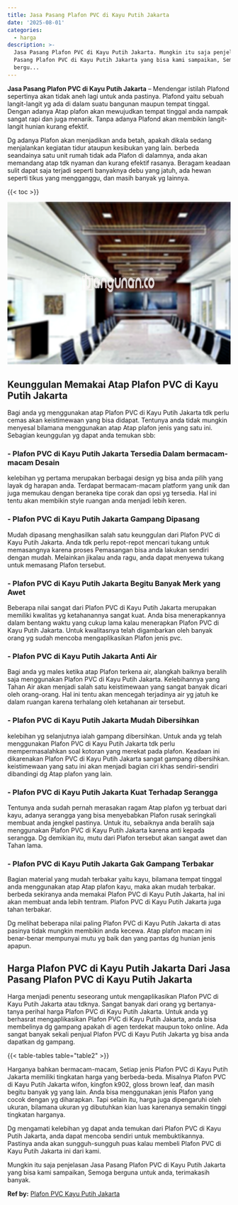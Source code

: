 ```yaml
---
title: Jasa Pasang Plafon PVC di Kayu Putih Jakarta
date: '2025-08-01'
categories:
  - harga
description: >-
  Jasa Pasang Plafon PVC di Kayu Putih Jakarta. Mungkin itu saja penjelasan Jasa
  Pasang Plafon PVC di Kayu Putih Jakarta yang bisa kami sampaikan, Semoga
  bergu...
---
```


**Jasa Pasang Plafon PVC di Kayu Putih Jakarta** – Mendengar istilah Plafond sepertinya akan tidak aneh lagi untuk anda pastinya. Plafond yaitu sebuah langit-langit yg ada di dalam suatu bangunan maupun tempat tinggal. Dengan adanya Atap plafon akan mewujudkan tempat tinggal anda nampak sangat rapi dan juga menarik. Tanpa adanya Plafond akan membikin langit-langit hunian kurang efektif.

Dg adanya Plafon akan menjadikan anda betah, apakah dikala sedang menjalankan kegiatan tidur ataupun kesibukan yang lain. berbeda seandainya satu unit rumah tidak ada Plafon di dalamnya, anda akan memandang atap tdk nyaman dan kurang efektif rasanya. Beragam keadaan sulit dapat saja terjadi seperti banyaknya debu yang jatuh, ada hewan seperti tikus yang mengganggu, dan masih banyak yg lainnya.

{{< toc >}}

![Jasa Pasang Plafon PVC di Kayu Putih Jakarta](/images/flafond-pvc-murah13.png)

## Keunggulan Memakai Atap Plafon PVC di Kayu Putih Jakarta

Bagi anda yg menggunakan atap Plafon PVC di Kayu Putih Jakarta tdk perlu cemas akan keistimewaan yang bisa didapat. Tentunya anda tidak mungkin menyesal bilamana menggunakan atap Atap plafon jenis yang satu ini. Sebagian keunggulan yg dapat anda temukan sbb:

### \- Plafon PVC di Kayu Putih Jakarta Tersedia Dalam bermacam-macam Desain

kelebihan yg pertama merupakan berbagai design yg bisa anda pilih yang layak dg harapan anda. Terdapat bermacam-macam platform yang unik dan juga memukau dengan beraneka tipe corak dan opsi yg tersedia. Hal ini tentu akan membikin style ruangan anda menjadi lebih keren.

### \- Plafon PVC di Kayu Putih Jakarta Gampang Dipasang

Mudah dipasang menghasilkan salah satu keunggulan dari Plafon PVC di Kayu Putih Jakarta. Anda tdk perlu repot-repot mencari tukang untuk memasangnya karena proses Pemasangan bisa anda lakukan sendiri dengan mudah. Melainkan jikalau anda ragu, anda dapat menyewa tukang untuk memasang Plafon tersebut.

### \- Plafon PVC di Kayu Putih Jakarta Begitu Banyak Merk yang Awet

Beberapa nilai sangat dari Plafon PVC di Kayu Putih Jakarta merupakan memiliki kwalitas yg ketahanannya sangat kuat. Anda bisa menerapkannya dalam bentang waktu yang cukup lama kalau menerapkan Plafon PVC di Kayu Putih Jakarta. Untuk kwalitasnya telah digambarkan oleh banyak orang yg sudah mencoba mengaplikasikan Plafon jenis pvc.

### \- Plafon PVC di Kayu Putih Jakarta Anti Air

Bagi anda yg males ketika atap Plafon terkena air, alangkah baiknya beralih saja menggunakan Plafon PVC di Kayu Putih Jakarta. Kelebihannya yang Tahan Air akan menjadi salah satu keistimewaan yang sangat banyak dicari oleh orang-orang. Hal ini tentu akan mencegah terjadinya air yg jatuh ke dalam ruangan karena terhalang oleh ketahanan air tersebut.

### \- Plafon PVC di Kayu Putih Jakarta Mudah Dibersihkan

kelebihan yg selanjutnya ialah gampang dibersihkan. Untuk anda yg telah menggunakan Plafon PVC di Kayu Putih Jakarta tdk perlu mempermasalahkan soal kotoran yang merekat pada plafon. Keadaan ini dikarenakan Plafon PVC di Kayu Putih Jakarta sangat gampang dibersihkan. keistimewaan yang satu ini akan menjadi bagian ciri khas sendiri-sendiri dibandingi dg Atap plafon yang lain.

### \- Plafon PVC di Kayu Putih Jakarta Kuat Terhadap Serangga

Tentunya anda sudah pernah merasakan ragam Atap plafon yg terbuat dari kayu, adanya serangga yang bisa menyebabkan Plafon rusak seringkali membuat anda jengkel pastinya. Untuk itu, sebaiknya anda beralih saja menggunakan Plafon PVC di Kayu Putih Jakarta karena anti kepada serangga. Dg demikian itu, mutu dari Plafon tersebut akan sangat awet dan Tahan lama.

### \- Plafon PVC di Kayu Putih Jakarta Gak Gampang Terbakar

Bagian material yang mudah terbakar yaitu kayu, bilamana tempat tinggal anda menggunakan atap Atap plafon kayu, maka akan mudah terbakar. berbeda sekiranya anda memakai Plafon PVC di Kayu Putih Jakarta, hal ini akan membuat anda lebih tentram. Plafon PVC di Kayu Putih Jakarta juga tahan terbakar.

Dg melihat beberapa nilai paling Plafon PVC di Kayu Putih Jakarta di atas pasinya tidak mungkin membikin anda kecewa. Atap plafon macam ini benar-benar mempunyai mutu yg baik dan yang pantas dg hunian jenis apapun.

## Harga Plafon PVC di Kayu Putih Jakarta Dari Jasa Pasang Plafon PVC di Kayu Putih Jakarta

Harga menjadi penentu seseorang untuk mengaplikasikan Plafon PVC di Kayu Putih Jakarta atau tdknya. Sangat banyak dari orang yg bertanya-tanya perihal harga Plafon PVC di Kayu Putih Jakarta. Untuk anda yg berhasrat mengaplikasikan Plafon PVC di Kayu Putih Jakarta, anda bisa membelinya dg gampang apakah di agen terdekat maupun toko online. Ada sangat banyak sekali penjual Plafon PVC di Kayu Putih Jakarta yg bisa anda dapatkan dg gampang.

{{< table-tables table="table2" >}}

Harganya bahkan bermacam-macam, Setiap jenis Plafon PVC di Kayu Putih Jakarta memiliki tingkatan harga yang berbeda-beda. Misalnya Plafon PVC di Kayu Putih Jakarta wifon, kingfon k902, gloss brown leaf, dan masih begitu banyak yg yang lain. Anda bisa menggunakan jenis Plafon yang cocok dengan yg diharapkan. Tapi selain itu, harga juga dipengaruhi oleh ukuran, bilamana ukuran yg dibutuhkan kian luas karenanya semakin tinggi tingkatan harganya.

Dg mengamati kelebihan yg dapat anda temukan dari Plafon PVC di Kayu Putih Jakarta, anda dapat mencoba sendiri untuk membuktikannya. Pastinya anda akan sungguh-sungguh puas kalau membeli Plafon PVC di Kayu Putih Jakarta ini dari kami.

Mungkin itu saja penjelasan Jasa Pasang Plafon PVC di Kayu Putih Jakarta yang bisa kami sampaikan, Semoga berguna untuk anda, terimakasih banyak.

**Ref by:** [Plafon PVC Kayu Putih Jakarta](https://id.wikipedia.org/wiki/Plafon)
